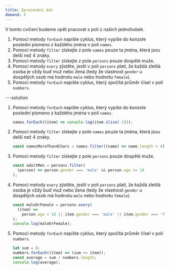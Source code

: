 ```yaml
---
title: Zpracování dat
demand: 3
---
```


V tomto cvičení budeme opět pracovat s poli z našich jednohubek.

1. Pomocí metody `forEach` napište cyklus, který vypíše do konzole poslední písmeno z každého jména v poli `names`.
1. Pomocí metody `filter` získejte z pole `names` pouze ta jména, která jsou delší než 4 znaky.
1. Pomocí metody `filter` získejte z pole `persons` pouze dospělé muže.
1. Pomocí metody `every` zjistěte, jestli v poli `persons` platí, že každá zletilá osoba je vždy buď muž nebo žena (tedy že vlastnost `gender` u dospělých osob má hodnotu `male` nebo hodnotu `female`).
1. Pomocí metody `forEach` napište cyklus, který spočítá průměr čísel v poli `numbers`.

---solution

1. Pomocí metody `forEach` napište cyklus, který vypíše do konzole poslední písmeno z každého jména v poli `names`.

   ```js
   names.forEach((item) => console.log(item.slice(-1)));
   ```

1. Pomocí metody `filter` získejte z pole `names` pouze ta jména, která jsou delší než 4 znaky.

   ```js
   const namesMoreThan4Chars = names.filter((name) => name.length > 4);
   ```

1. Pomocí metody `filter` získejte z pole `persons` pouze dospělé muže.

   ```js
   const adultMen = persons.filter(
     (person) => person.gender === 'male' && person.age >= 18
   );
   ```

1. Pomocí metody `every` zjistěte, jestli v poli `persons` platí, že každá zletilá osoba je vždy buď muž nebo žena (tedy že vlastnost `gender` u dospělých osob má hodnotu `male` nebo hodnotu `female`).

   ```js
   const maleOrFemale = persons.every(
     (item) =>
       person.age < 18 || item.gender === 'male' || item.gender === 'female'
   );
   console.log(maleOrFemale);
   ```

1. Pomocí metody `forEach` napište cyklus, který spočítá průměr čísel v poli `numbers`.
   ```js
   let sum = 0;
   numbers.forEach((item) => (sum += item));
   const average = sum / numbers.length;
   console.log(average);
   ```
